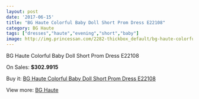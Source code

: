 ```yaml
---
layout: post
date: '2017-06-15'
title: "BG Haute Colorful Baby Doll Short Prom Dress E22108"
category: BG Haute
tags: ["dresses","haute","evening","short","baby"]
image: http://img.princessan.com/2282-thickbox_default/bg-haute-colorful-baby-doll-short-prom-dress-e22108.jpg
---
```

BG Haute Colorful Baby Doll Short Prom Dress E22108

On Sales: **$302.9915**
<a href="https://www.princessan.com/en/bg-haute/1033-bg-haute-colorful-baby-doll-short-prom-dress-e22108.html"><amp-img layout="responsive" width="600" height="600" src="//img.princessan.com/2282-thickbox_default/bg-haute-colorful-baby-doll-short-prom-dress-e22108.jpg" alt="BG Haute Colorful Baby Doll Short Prom Dress E22108 0" /></a>
<a href="https://www.princessan.com/en/bg-haute/1033-bg-haute-colorful-baby-doll-short-prom-dress-e22108.html"><amp-img layout="responsive" width="600" height="600" src="//img.princessan.com/2283-thickbox_default/bg-haute-colorful-baby-doll-short-prom-dress-e22108.jpg" alt="BG Haute Colorful Baby Doll Short Prom Dress E22108 1" /></a>

Buy it: [BG Haute Colorful Baby Doll Short Prom Dress E22108](https://www.princessan.com/en/bg-haute/1033-bg-haute-colorful-baby-doll-short-prom-dress-e22108.html "BG Haute Colorful Baby Doll Short Prom Dress E22108")

View more: [BG Haute](https://www.princessan.com/en/10-bg-haute "BG Haute")